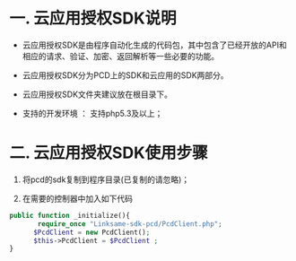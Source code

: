 # 一.  云应用授权SDK说明

  * 云应用授权SDK是由程序自动化生成的代码包，其中包含了已经开放的API和相应的请求、验证、加密、返回解析等一些必要的功能。

  * 云应用授权SDK分为PCD上的SDK和云应用的SDK两部分。

  * 云应用授权SDK文件夹建议放在根目录下。

  * 支持的开发环境 ： 支持php5.3及以上；

# 二.  云应用授权SDK使用步骤

  1. 将pcd的sdk复制到程序目录(已复制的请忽略)；
 
  2. 在需要的控制器中加入如下代码

```` php
public function _initialize(){
       require_once "Linksame-sdk-pcd/PcdClient.php";	
      $PcdClient = new PcdClient();
      $this->PcdClient = $PcdClient ;
}
````